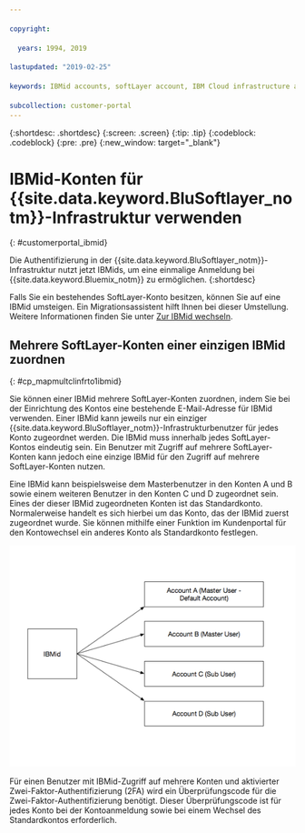 ```yaml
---

copyright:

  years: 1994, 2019

lastupdated: "2019-02-25"

keywords: IBMid accounts, softLayer account, IBM Cloud infrastructure authentication

subcollection: customer-portal
---
```


{:shortdesc: .shortdesc}
{:screen: .screen}
{:tip: .tip}
{:codeblock: .codeblock}
{:pre: .pre}
{:new_window: target="_blank"}

# IBMid-Konten für {{site.data.keyword.BluSoftlayer_notm}}-Infrastruktur verwenden
{: #customerportal_ibmid}

Die Authentifizierung in der {{site.data.keyword.BluSoftlayer_notm}}-Infrastruktur nutzt jetzt IBMids, um eine einmalige Anmeldung bei {{site.data.keyword.Bluemix_notm}} zu ermöglichen.
{:shortdesc}

Falls Sie ein bestehendes SoftLayer-Konto besitzen, können Sie auf eine IBMid umsteigen. Ein Migrationsassistent hilft Ihnen bei dieser Umstellung. Weitere Informationen finden Sie unter [Zur IBMid wechseln](/docs/account?topic=account-switchtoIBMid#switchtoIBMid).

## Mehrere SoftLayer-Konten einer einzigen IBMid zuordnen
{: #cp_mapmultclinfrto1ibmid}

Sie können einer IBMid mehrere SoftLayer-Konten zuordnen, indem Sie bei der Einrichtung des Kontos eine bestehende E-Mail-Adresse für IBMid verwenden. Einer IBMid kann jeweils nur ein einziger {{site.data.keyword.BluSoftlayer_notm}}-Infrastrukturbenutzer für jedes Konto zugeordnet werden. Die IBMid muss innerhalb jedes SoftLayer-Kontos eindeutig sein. Ein Benutzer mit Zugriff auf mehrere SoftLayer-Konten kann jedoch eine einzige IBMid für den Zugriff auf mehrere SoftLayer-Konten nutzen.

Eine IBMid kann beispielsweise dem Masterbenutzer in den Konten A und B sowie einem weiteren Benutzer in den Konten C und D zugeordnet sein. Eines der dieser IBMid zugeordneten Konten ist das Standardkonto. Normalerweise handelt es sich hierbei um das Konto, das der IBMid zuerst zugeordnet wurde. Sie können mithilfe einer Funktion im Kundenportal für den Kontowechsel ein anderes Konto als Standardkonto festlegen.

![Mehrere SoftLayer-Konten mit einer IBMid](images/ibmid-image.png)

Für einen Benutzer mit IBMid-Zugriff auf mehrere Konten und aktivierter Zwei-Faktor-Authentifizierung (2FA) wird ein Überprüfungscode für die Zwei-Faktor-Authentifizierung benötigt. Dieser Überprüfungscode ist für jedes Konto bei der Kontoanmeldung sowie bei einem Wechsel des Standardkontos erforderlich.

